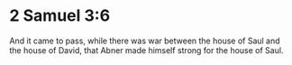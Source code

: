 # 2 Samuel 3:6

And it came to pass, while there was war between the house of Saul and the house of David, that Abner made himself strong for the house of Saul.